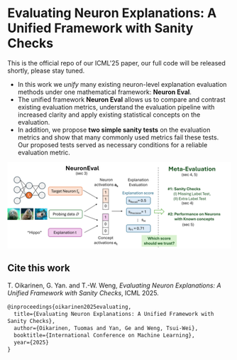 # Evaluating Neuron Explanations: A Unified Framework with Sanity Checks 

This is the official repo of our ICML'25 paper, our full code will be released shortly, please stay tuned.

* In this work we *unify* many existing neuron-level explanation evaluation methods under one mathematical framework: **Neuron Eval**.
* The unified framework **Neuron Eval** allows us to compare and contrast existing evaluation metrics, understand the evaluation pipeline with increased clarity and apply existing statistical concepts on the evaluation.
* In addition, we propose **two simple sanity tests** on the evaluation metrics and show that many commonly used metrics fail these tests. Our proposed tests served as necessary conditions for a reliable evaluation metric.
  

![Overview figure](figs/evaluation_overview_v3.png)




## Cite this work
T. Oikarinen, G. Yan. and T.-W. Weng, *Evaluating Neuron Explanations: A Unified Framework with Sanity Checks*, ICML 2025.

```
@inproceedings{oikarinen2025evaluating,
  title={Evaluating Neuron Explanations: A Unified Framework with Sanity Checks},
  author={Oikarinen, Tuomas and Yan, Ge and Weng, Tsui-Wei},
  booktitle={International Conference on Machine Learning},
  year={2025}
}
